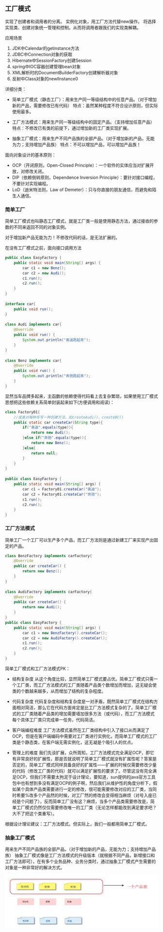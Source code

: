 ## 工厂模式
实现了创建者和调用者的分离。
实例化对象，用工厂方法代替new操作。
将选择实现类、创建对象统一管理和控制。从而将调用者跟我们的实现类解耦。

应用场景
1. JDK中Calendar的getinstance方法
1. JDBC中Connection对象的获取
1. Hibernate中SessionFactory创建Session
1. spring中IOC容器创建管理bean对象
1. XML解析时的DocumentBuilderFactory创建解析器对象
1. 反射中Class对象的newlInstance0

详细分类：
* 简单工厂模式（静态工厂）：用来生产同一等级结构中的任意产品。（对于增加新的产品，需要修改已有代码）
特点：虽然某种程度不符合设计原则，但实际使用最多。

* 工厂方法模式：用来生产同一等级结构中的固定产品。（支持增加任意产品）
特点：不修改已有类的前提下，通过增加新的工厂类实现扩展。

* 抽象工厂模式：用来生产不同产品族的全部产品。（对于增加新的产品，无能为力；支持增加产品族）
特点：不可以增加产品，可以增加产品族！

面向对象设计的基本原则：
* OCP（开闭原则，Open-Closed Principle）：一个软件的实体应当对扩展开放，对修改关闭。
* DIP（依赖倒转原则，Dependence Inversion Principle）：要针对接口编程，不要针对实现编程。
* LoD（迪米特法则，Law of Demeter）：只与你直接的朋友通信，而避免和陌生人通信。

### 简单工厂
简单工厂模式也叫静态工厂模式，就是工厂类一般是使用静态方法，通过接收的参数的不同来返回不同的对象实例。

对于增加新产品无能为力！不修改代码的话，是无法扩展的。

在没有工厂模式之前，面向接口调用方法
```java
public class EasyFactory {
    public static void main(String[] args) {
        car c1 = new Benz();
        car c2 = new Audi();
        c1.run();
        c2.run();
    }
}

interface car{
    public void run();
}

class Audi implements car{
    @Override
    public void run() {
        System.out.println("奥迪跑起来");
    }
}

class Benz implements car{
    @Override
    public void run() {
        System.out.println("奔驰跑起来");
    }
}
```
显然当车品牌多起来，主函数的依赖使得代码看上去复杂繁琐，如果使用工厂模式思想把这些依赖关系简单封装起来如下(方便调用和阅读)：
```java
class Factory01{
    //或者对每种车写一种创建方法，如createAudi()、createBC()
    public static car createCar(String type){
        if("奥迪".equals(type)){
            return new Audi();
        }else if("奔驰".equals(type)){
            return new Benz();
        }else{
            return null;
        }
    }
}

public class EasyFactory {
    public static void main(String[] args) {
        car c1 = Factory01.createCar("奥迪");
        car c2 = Factory01.createCar("奔驰");
        c1.run();
        c2.run();
    }
}
```



### 工厂方法模式
简单工厂一个工厂可以生产多个产品，而工厂方法则是通过新建工厂来实现产出固定的产品。

```java
class BenzFactory implements carFactory{
    @Override
    public car createCar() {
        return new Benz();
    }
}

class AudiFactory implements carFactory{
    @Override
    public car createCar() {
        return new Audi();
    }
}
public class EasyFactory {
    public static void main(String[] args) {
        car c1 = new BenzFactory().createCar();
        car c2 = new AudiFactory().createCar();
        c1.run();
        c2.run();
    }
}

```

简单工厂模式和工厂方法模式PK：
* 结构复杂度
从这个角度比较，显然简单工厂模式要占优。简单工厂模式只需一个工厂类，而工厂方法模式的工厂类随着产品类个数增加而增加，这无疑会使类的个数越来越多，从而增加了结构的复杂程度。

* 代码复杂度
代码复杂度和结构复杂度是一对矛盾，既然简单工厂模式在结构方面相对简洁，那么它在代码方面肯定是比工厂方法模式复杂的了。简单工厂模式的工厂类随着产品类的增加需要墙加很多方法（或代码），而工厂方法模式每个具体工厂类只完成单一任务，代码简洁。

* 客户端编程难度
工厂方法模式虽然在工厂类结构中引入了接口从而满足了OCP，但是在客户端编码中需要对工厂类进行实例化，而简单工厂模式的工厂类是个静态类，在客户端无需实例化，这无凝是个吸引人的优点。

* 管理上的难度
我们先谈扩展，众所周知，工厂方法模式完全满足OCP，即它有非常良好的扩展性，那是否就说明了简单工厂模式就没有扩属性呢？答案是否定的，简单工厂模式同样具备良好的扩属性——扩展的时候仅需要修改少量的代码（修改工厂类的代码）就可以满足扩展性的要求了。尽管这没有完全满足OCP，但我们不需要太拘泥于设计理论，要知道，sun提供的java官方工具包中也有想到多没有满足OCP的例子啊，然后我们从维护性的角度分析下，假如某个具体产品类需要进行一定的修改，很可能需要修改对应的工厂类，当同时希要%改多个产品然的时候，对工厂然的修改会变得相当麻烦（对号入座已经是个问题了），反而简单工厂没有这？麻烦，当多个产品类需要修改是，简单工厂模式仍然仅仅需要修改唯一的工厂类（无论怎样都能改到满足要求吧？大不了把这个类重写）。

根据设计理论建议：工厂方法模式。但实际上，我们一般都用简单工厂模式。

### 抽象工厂模式
用来生产不同产品族的全部产品。（对于增加新的产品，无能为力；支持增加产品族）
抽象工厂模式像是工厂方法模式的升级版本（就根据不同产品，新增接口和工厂方法即可），在有多个业务品种、业务分类时，通过抽象工厂模式产生需要的对象是一种非常好的解决方式。

<img src="./pictures/Annotation 2019-12-07 210455.png"  div align=center />
